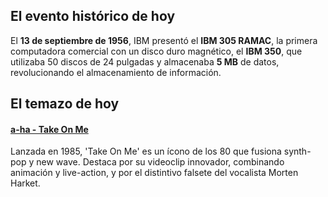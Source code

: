 ## El evento histórico de hoy
El **13 de septiembre de 1956**, IBM presentó el **IBM 305 RAMAC**, la primera computadora comercial con un disco duro magnético, el **IBM 350**, que utilizaba 50 discos de 24 pulgadas y almacenaba **5 MB** de datos, revolucionando el almacenamiento de información.

## El temazo de hoy
#### [a-ha - Take On Me](https://www.youtube.com/watch?v=djV11Xbc914)
Lanzada en 1985, 'Take On Me' es un ícono de los 80 que fusiona synth-pop y new wave. Destaca por su videoclip innovador, combinando animación y live-action, y por el distintivo falsete del vocalista Morten Harket.

